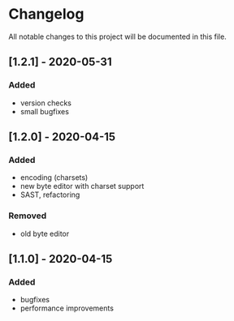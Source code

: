 # Changelog

All notable changes to this project will be documented in this file.

## [1.2.1] - 2020-05-31
### Added
- version checks
- small bugfixes

## [1.2.0] - 2020-04-15
### Added
- encoding (charsets)
- new byte editor with charset support
- SAST, refactoring
### Removed
- old byte editor

## [1.1.0] - 2020-04-15
### Added
- bugfixes
- performance improvements
